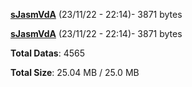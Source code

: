 [**sJasmVdA**](/data/sJasmVdA.txt) (23/11/22 - 22:14)- 3871 bytes

[**sJasmVdA**](/data/sJasmVdA.txt) (23/11/22 - 22:14)- 3871 bytes

**Total Datas**: 4565

**Total Size**: 25.04 MB / 25.0 MB